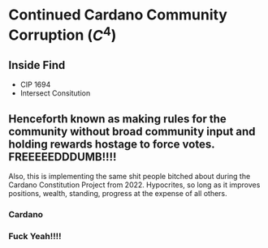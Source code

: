 # Continued Cardano Community Corruption ($C^4$)

## Inside Find
- CIP 1694
- Intersect Consitution

## Henceforth known as making rules for the community without broad community input and holding rewards hostage to force votes. FREEEEEDDDUMB!!!!

Also, this is implementing the same shit people bitched about during the Cardano Constitution Project from 2022. Hypocrites, so long as it improves positions, wealth, standing, progress at the expense of all others.

### Cardano
### Fuck Yeah!!!!
